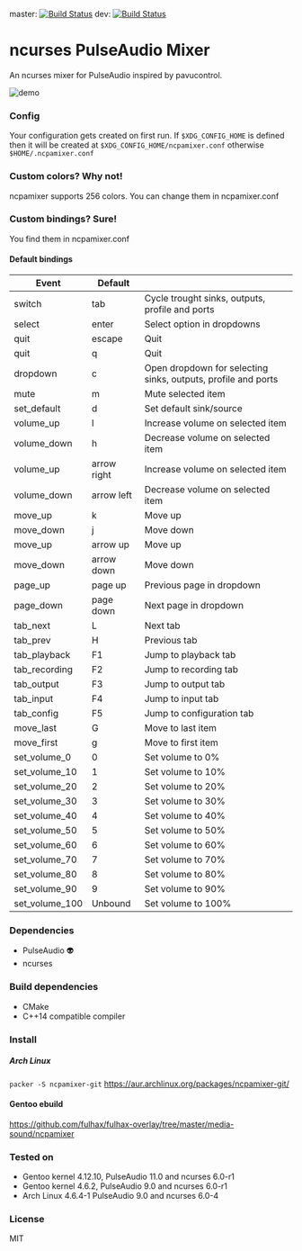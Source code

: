 master: [![Build Status](http://fredrik.fulhax.nu:8090/job/ncpamixer/badge/icon)](http://fredrik.fulhax.nu:8090/job/ncpamixer)
dev:    [![Build Status](http://fredrik.fulhax.nu:8090/job/ncpamixer-dev/badge/icon)](http://fredrik.fulhax.nu:8090/job/ncpamixer-dev)

# ncurses PulseAudio Mixer

An ncurses mixer for PulseAudio inspired by pavucontrol.

![demo](https://cloud.githubusercontent.com/assets/1078548/17714097/90dff48c-63fe-11e6-8d37-1d20c44981ef.gif)

### Config
Your configuration gets created on first run. If  `$XDG_CONFIG_HOME` is defined then it will be created at `$XDG_CONFIG_HOME/ncpamixer.conf` otherwise `$HOME/.ncpamixer.conf`



### Custom colors? Why not!
ncpamixer supports 256 colors. You can change them in ncpamixer.conf

### Custom bindings? Sure!
You find them in ncpamixer.conf 

#### Default bindings
| Event | Default | |
| --- | --- |---|
| switch | tab | Cycle trought sinks, outputs, profile and ports |
| select | enter | Select option in dropdowns |
| quit | escape | Quit |
| quit | q | Quit |
| dropdown | c | Open dropdown for selecting sinks, outputs, profile and ports |
| mute | m | Mute selected item |
| set_default | d | Set default sink/source |
| volume_up | l | Increase volume on selected item |
| volume_down | h | Decrease volume on selected item |
| volume_up | arrow right |  Increase volume on selected item |
| volume_down | arrow left |  Decrease volume on selected item |
| move_up | k | Move up |
| move_down | j | Move down |
| move_up | arrow up | Move up |
| move_down | arrow down | Move down |
| page_up | page up | Previous page in dropdown |
| page_down | page down | Next page in dropdown |
| tab_next | L | Next tab | 
| tab_prev | H | Previous tab | 
| tab_playback | F1 | Jump to playback tab|
| tab_recording | F2 | Jump to recording tab |
| tab_output | F3 | Jump to output tab |
| tab_input | F4 | Jump to input tab |
| tab_config | F5 | Jump to configuration tab |
| move_last | G | Move to last item |
| move_first | g | Move to first item |
| set_volume_0 | 0 | Set volume to 0% |
| set_volume_10 | 1 | Set volume to 10% |
| set_volume_20 | 2 | Set volume to 20% |
| set_volume_30 | 3 | Set volume to 30% |
| set_volume_40 | 4 | Set volume to 40% |
| set_volume_50 | 5 | Set volume to 50% |
| set_volume_60 | 6 | Set volume to 60% |
| set_volume_70 | 7 | Set volume to 70% |
| set_volume_80 | 8 | Set volume to 80% |
| set_volume_90 | 9 | Set volume to 90% |
| set_volume_100 | Unbound | Set volume to 100% |

### Dependencies
* PulseAudio :alien:
* ncurses

### Build dependencies
* CMake 
* C++14 compatible compiler

### Install

##### Arch Linux
`packer -S ncpamixer-git`
https://aur.archlinux.org/packages/ncpamixer-git/

#### Gentoo ebuild
https://github.com/fulhax/fulhax-overlay/tree/master/media-sound/ncpamixer

### Tested on
* Gentoo kernel 4.12.10, PulseAudio 11.0 and ncurses 6.0-r1
* Gentoo kernel 4.6.2, PulseAudio 9.0 and ncurses 6.0-r1
* Arch Linux 4.6.4-1 PulseAudio 9.0 and ncurses 6.0-4

### License

MIT
